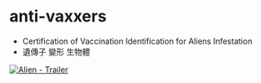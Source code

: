 # anti-vaxxers

 - Certification of Vaccination Identification for Aliens Infestation
 - 遺傳子 變形 生物體

[![Alien - Trailer](http://img.youtube.com/vi/x7pN13TfWm4/0.jpg)](http://www.youtube.com/watch?v=x7pN13TfWm4 "Alien - Trailer")

